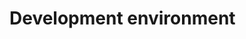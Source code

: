 # Development environment

[.de]: ../../de/src/development-environment.md
[.source]: https://www.linux-tips-and-tricks.de/en/raspibackupcategorye/517-raspibackup-developmentenvironment
[.source]: https://www.linux-tips-and-tricks.de/de/raspibackupcategoried/516-raspibackup-entwicklungsumgebung
